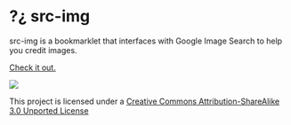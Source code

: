 # ?¿ src-img

src-img is a bookmarklet that interfaces with Google Image Search to help you credit images.

[Check it out.](http://jarred.github.com/src-img/)

![](http://i.creativecommons.org/l/by-sa/3.0/88x31.png)

This project is licensed under a [Creative Commons Attribution-ShareAlike 3.0 Unported License](http://creativecommons.org/licenses/by-sa/3.0/)